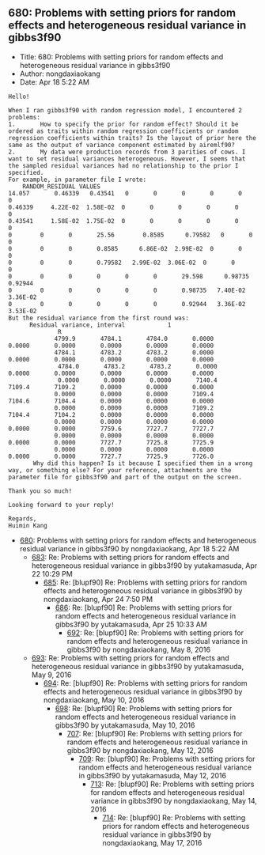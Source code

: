 ## 680: Problems with setting priors for random effects and heterogeneous residual variance in gibbs3f90

- Title: 680: Problems with setting priors for random effects and heterogeneous residual variance in gibbs3f90
- Author: nongdaxiaokang
- Date: Apr 18 5:22 AM

```
Hello!
 
When I ran gibbs3f90 with random regression model, I encountered 2 problems:
1.       How to specify the prior for random effect? Should it be ordered as traits within random regression coefficients or random regression coefficients within traits? Is the layout of prior here the same as the output of variance component estimated by airemlf90?
2.       My data were production records from 3 parities of cows. I want to set residual variances heterogeneous. However, I seems that the sampled residual variances had no relationship to the prior I specified.
For example, in parameter file I wrote:
    RANDOM_RESIDUAL VALUES
14.057       0.46339   0.43541   0       0       0       0       0       0
0.46339     4.22E-02  1.58E-02  0       0       0       0       0       0
0.43541     1.58E-02  1.75E-02  0       0       0       0       0       0
0        0       0       25.56        0.8585      0.79582   0       0       0
0        0       0       0.8585      6.86E-02  2.99E-02  0       0       0
0        0       0       0.79582   2.99E-02  3.06E-02  0       0       0
0        0       0       0       0       0       29.598      0.98735   0.92944
0        0       0       0       0       0       0.98735   7.40E-02  3.36E-02
0        0       0       0       0       0       0.92944   3.36E-02  3.53E-02
But the residual variance from the first round was:
      Residual variance, interval            1
              R
             4799.9       4784.1       4784.0       0.0000       0.0000       0.0000       0.0000       0.0000       0.0000   
             4784.1       4783.2       4783.2       0.0000       0.0000       0.0000       0.0000       0.0000       0.0000   
              4784.0       4783.2       4783.2       0.0000       0.0000       0.0000       0.0000       0.0000       0.0000   
              0.0000       0.0000       0.0000       7140.4       7109.4       7109.2       0.0000       0.0000       0.0000   
             0.0000       0.0000       0.0000       7109.4       7104.6       7104.4       0.0000       0.0000       0.0000   
             0.0000       0.0000       0.0000       7109.2       7104.4       7104.2       0.0000       0.0000       0.0000   
             0.0000       0.0000       0.0000       0.0000       0.0000       0.0000       7759.6       7727.7       7727.7   
             0.0000       0.0000       0.0000       0.0000       0.0000       0.0000       7727.7       7725.8       7725.9   
             0.0000       0.0000       0.0000       0.0000       0.0000       0.0000       7727.7       7725.9       7726.0   
       Why did this happen? Is it because I specified them in a wrong way, or something else? For your reference, attachments are the parameter file for gibbs3f90 and part of the output on the screen.
 
Thank you so much!
 
Looking forward to your reply!
 
Regards,
Huimin Kang
```

- [680](0680.md): Problems with setting priors for random effects and heterogeneous residual variance in gibbs3f90 by nongdaxiaokang, Apr 18 5:22 AM
    - [683](0683.md): Re: Problems with setting priors for random effects and heterogeneous residual variance in gibbs3f90 by yutakamasuda, Apr 22 10:29 PM
        - [685](0685.md): Re: [blupf90] Re: Problems with setting priors for random effects and heterogeneous residual variance in gibbs3f90 by nongdaxiaokang, Apr 24 7:50 PM
            - [686](0686.md): Re: [blupf90] Re: Problems with setting priors for random effects and heterogeneous residual variance in gibbs3f90 by yutakamasuda, Apr 25 10:33 AM
                - [692](0692.md): Re: [blupf90] Re: Problems with setting priors for random effects and heterogeneous residual variance in gibbs3f90 by nongdaxiaokang, May 8, 2016
    - [693](0693.md): Re: Problems with setting priors for random effects and heterogeneous residual variance in gibbs3f90 by yutakamasuda, May 9, 2016
        - [694](0694.md): Re: [blupf90] Re: Problems with setting priors for random effects and heterogeneous residual variance in gibbs3f90 by nongdaxiaokang, May 10, 2016
            - [698](0698.md): Re: [blupf90] Re: Problems with setting priors for random effects and heterogeneous residual variance in gibbs3f90 by yutakamasuda, May 10, 2016
                - [707](0707.md): Re: [blupf90] Re: Problems with setting priors for random effects and heterogeneous residual variance in gibbs3f90 by nongdaxiaokang, May 12, 2016
                    - [709](0709.md): Re: [blupf90] Re: Problems with setting priors for random effects and heterogeneous residual variance in gibbs3f90 by yutakamasuda, May 12, 2016
                        - [713](0713.md): Re: [blupf90] Re: Problems with setting priors for random effects and heterogeneous residual variance in gibbs3f90 by nongdaxiaokang, May 14, 2016
                            - [714](0714.md): Re: [blupf90] Re: Problems with setting priors for random effects and heterogeneous residual variance in gibbs3f90 by nongdaxiaokang, May 17, 2016
